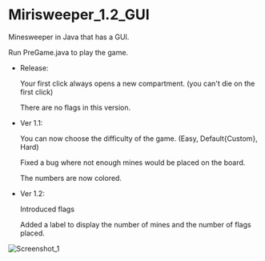 # Mirisweeper_1.2_GUI
Minesweeper in Java that has a GUI.

Run PreGame.java to play the game.

- Release:
 
   Your first click always opens a new compartment. (you can't die on the first click)
   
   There are no flags in this version.
    
- Ver 1.1: 
 
  You can now choose the difficulty of the game. (Easy, Default{Custom}, Hard)
  
  Fixed a bug where not enough mines would be placed on the board.
  
  The numbers are now colored.

- Ver 1.2:

  Introduced flags
  
  Added a label to display the number of mines and the number of flags placed.
  
  
![Screenshot_1](https://user-images.githubusercontent.com/92262991/216819042-f67fa691-75b5-4957-ab1f-0f7e6b240afd.jpg)

